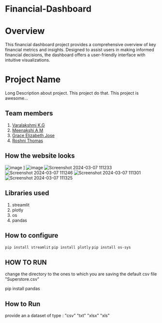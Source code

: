 # Financial-Dashboard
# Overview
This financial dashboard project provides a comprehensive overview of key financial metrics and insights. Designed to assist users in making informed financial decisions, the dashboard offers a user-friendly interface with intuitive visualizations.
# Project Name
Long Description about project. This project do that. This project is awesome...
## Team members

1. [Varalakshmi K.G](https://github.com/Varalakshmi2354/Financial-Dashboard.git)
2. [Meenakshi A M](https://github.com/MeenakshiAM/Financial-Dashboard.git)
3. [Grace Elizabeth Jose](https://github.com/Grace1903/Financial-Dashboard.git)
3. [Roshni Thomas](https://github.com/RoshniAnnThomas/Financial-Dashboard.git)

## How the website looks
![image](https://github.com/Varalakshmi2354/Financial-Dashboard/assets/122163650/bdc7a5d7-963c-4c2e-9939-ebdfcb716f80)
]
![image](https://github.com/Varalakshmi2354/Financial-Dashboard/assets/122163650/89d2b7c9-0cfb-4140-aeb7-161a44e41b0f)
![Screenshot 2024-03-07 111233](https://github.com/Varalakshmi2354/Financial-Dashboard/assets/122163650/b65a0ef3-c0f5-47ff-9303-53f2ffaf76a1)
![Screenshot 2024-03-07 111246](https://github.com/Varalakshmi2354/Financial-Dashboard/assets/122163650/b98da6e7-1db5-400e-bb73-46fdca3fa791)
![Screenshot 2024-03-07 111301](https://github.com/Varalakshmi2354/Financial-Dashboard/assets/122163650/a20883c9-7f03-4aea-9dec-9e17fb6d039e)
![Screenshot 2024-03-07 111325](https://github.com/Varalakshmi2354/Financial-Dashboard/assets/122163650/df1bf86b-d8c4-4f52-a1b9-f60c5027272b)


## Libraries used
1. streamlit
2. plotly
3. os
4. pandas

## How to configure
`pip install streamlit`
`pip install plotly`
`pip install os-sys`
## HOW TO RUN
change the directory to the ones to which you are saving the default csv file "Superstore.csv"

pip install pandas
## How to Run
provide an a dataset of type :
"csv"
"txt"
"xlsx"
"xls"
